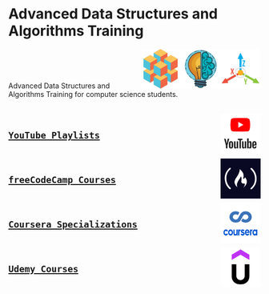 # Advanced Data Structures and Algorithms Training

<a href="/advanced-data-structures-and-algorithms.md"><img align="right" width="80" src="https://github.com/cs-MohamedAyman/cs-MohamedAyman/blob/master/logos/computer-graphics.png"></img></a>
<a href="/advanced-data-structures-and-algorithms.md"><img align="right" width="80" src="https://github.com/cs-MohamedAyman/cs-MohamedAyman/blob/master/logos/algorithms-analysis.png"></img></a>
<a href="/advanced-data-structures-and-algorithms.md"><img align="right" width="80" src="https://github.com/cs-MohamedAyman/cs-MohamedAyman/blob/master/logos/data-structures.png"></img></a>
<br><br><br>

Advanced Data Structures and Algorithms Training for computer science students.

<br>
<a href="https://github.com/cs-MohamedAyman/eLearning-platform-resources/blob/master/youtube-playlists/computer-science.md"><img align="right" width="80" src="https://github.com/cs-MohamedAyman/cs-MohamedAyman/blob/master/logos/youtube.png"></img></a>

## [`YouTube Playlists`](https://github.com/cs-MohamedAyman/eLearning-platform-resources/blob/master/youtube-playlists/computer-science.md)

<br>
<a href="https://github.com/cs-MohamedAyman/eLearning-platform-resources/blob/master/freecodecamp-courses/computer-science.md"><img align="right" width="80" src="https://github.com/cs-MohamedAyman/cs-MohamedAyman/blob/master/logos/freecodecamp.png"></img></a>

## [`freeCodeCamp Courses`](https://github.com/cs-MohamedAyman/eLearning-platform-resources/blob/master/freecodecamp-courses/computer-science.md)

<br>
<a href="https://github.com/cs-MohamedAyman/eLearning-platform-resources/blob/master/coursera-specializations/computer-science.md"><img align="right" width="80" src="https://github.com/cs-MohamedAyman/cs-MohamedAyman/blob/master/logos/coursera.png"></img></a>

## [`Coursera Specializations`](https://github.com/cs-MohamedAyman/eLearning-platform-resources/blob/master/coursera-specializations/computer-science.md)

<br>
<a href="https://github.com/cs-MohamedAyman/eLearning-platform-resources/blob/master/udemy-courses/computer-science/README.md"><img align="right" width="80" src="https://github.com/cs-MohamedAyman/cs-MohamedAyman/blob/master/logos/udemy.png"></img></a>

## [`Udemy Courses`](https://github.com/cs-MohamedAyman/eLearning-platform-resources/blob/master/udemy-courses/computer-science/README.md)

